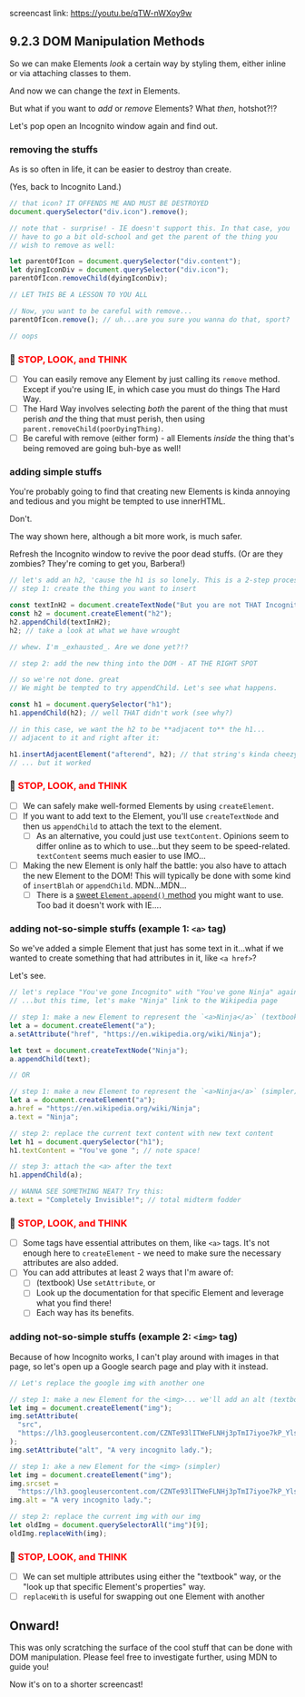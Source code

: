 screencast link: https://youtu.be/qTW-nWXoy9w

## 9.2.3 DOM Manipulation Methods

So we can make Elements _look_ a certain way by styling them, either inline or via attaching classes to them.

And now we can change the _text_ in Elements.

But what if you want to _add_ or _remove_ Elements? What _then_, hotshot?!?

Let's pop open an Incognito window again and find out.

### removing the stuffs

As is so often in life, it can be easier to destroy than create.

(Yes, back to Incognito Land.)

```javascript
// that icon? IT OFFENDS ME AND MUST BE DESTROYED
document.querySelector("div.icon").remove();

// note that - surprise! - IE doesn't support this. In that case, you
// have to go a bit old-school and get the parent of the thing you
// wish to remove as well:

let parentOfIcon = document.querySelector("div.content");
let dyingIconDiv = document.querySelector("div.icon");
parentOfIcon.removeChild(dyingIconDiv);

// LET THIS BE A LESSON TO YOU ALL

// Now, you want to be careful with remove...
parentOfIcon.remove(); // uh...are you sure you wanna do that, sport?

// oops
```

### 🛑 <span style="color:red">STOP, LOOK, and THINK</span>

- [ ] You can easily remove any Element by just calling its `remove` method. Except if you're using IE, in which case you must do things The Hard Way.
- [ ] The Hard Way involves selecting _both_ the parent of the thing that must perish _and_ the thing that must perish, then using `parent.removeChild(poorDyingThing)`.
- [ ] Be careful with remove (either form) - all Elements _inside_ the thing that's being removed are going buh-bye as well!

### adding simple stuffs

You're probably going to find that creating new Elements is kinda annoying and tedious and you might be tempted to use innerHTML.

Don't.

The way shown here, although a bit more work, is much safer.

Refresh the Incognito window to revive the poor dead stuffs. (Or are they zombies? They're coming to get you, Barbera!)

```javascript
// let's add an h2, 'cause the h1 is so lonely. This is a 2-step process:
// step 1: create the thing you want to insert

const textInH2 = document.createTextNode("But you are not THAT Incognito.");
const h2 = document.createElement("h2");
h2.appendChild(textInH2);
h2; // take a look at what we have wrought

// whew. I'm _exhausted_. Are we done yet?!?

// step 2: add the new thing into the DOM - AT THE RIGHT SPOT

// so we're not done. great
// We might be tempted to try appendChild. Let's see what happens.

const h1 = document.querySelector("h1");
h1.appendChild(h2); // well THAT didn't work (see why?)

// in this case, we want the h2 to be **adjacent to** the h1...
// adjacent to it and right after it:

h1.insertAdjacentElement("afterend", h2); // that string's kinda cheezy
// ... but it worked
```

### 🛑 <span style="color:red">STOP, LOOK, and THINK</span>

- [ ] We can safely make well-formed Elements by using `createElement`.
- [ ] If you want to add text to the Element, you'll use `createTextNode` and then us `appendChild` to attach the text to the element.
  - [ ] As an alternative, you could just use `textContent`. Opinions seem to differ online as to which to use...but they seem to be speed-related. `textContent` seems much easier to use IMO...
- [ ] Making the new Element is only half the battle: you also have to attach the new Element to the DOM! This will typically be done with some kind of `insertBlah` or `appendChild`. MDN...MDN...
  - [ ] There is a [sweet `Element.append()` method](https://developer.mozilla.org/en-US/docs/Web/API/Element/append) you might want to use. Too bad it doesn't work with IE....

### adding not-so-simple stuffs (example 1: `<a>` tag)

So we've added a simple Element that just has some text in it...what if we wanted to create something that had attributes in it, like `<a href>`?

Let's see.

```javascript
// let's replace "You've gone Incognito" with "You've gone Ninja" again...
// ...but this time, let's make "Ninja" link to the Wikipedia page

// step 1: make a new Element to represent the `<a>Ninja</a>` (textbook)
let a = document.createElement("a");
a.setAttribute("href", "https://en.wikipedia.org/wiki/Ninja");

let text = document.createTextNode("Ninja");
a.appendChild(text);

// OR

// step 1: make a new Element to represent the `<a>Ninja</a>` (simpler)
let a = document.createElement("a");
a.href = "https://en.wikipedia.org/wiki/Ninja";
a.text = "Ninja";

// step 2: replace the current text content with new text content
let h1 = document.querySelector("h1");
h1.textContent = "You've gone "; // note space!

// step 3: attach the <a> after the text
h1.appendChild(a);

// WANNA SEE SOMETHING NEAT? Try this:
a.text = "Completely Invisible!"; // total midterm fodder
```

### 🛑 <span style="color:red">STOP, LOOK, and THINK</span>

- [ ] Some tags have essential attributes on them, like `<a>` tags. It's not enough here to `createElement` - we need to make sure the necessary attributes are also added.
- [ ] You can add attributes at least 2 ways that I'm aware of:
  - [ ] (textbook) Use `setAttribute`, or
  - [ ] Look up the documentation for that specific Element and leverage what you find there!
  - [ ] Each way has its benefits.

### adding not-so-simple stuffs (example 2: `<img>` tag)

Because of how Incognito works, I can't play around with images in that page, so let's open up a Google search page and play with it instead.

```javascript
// Let's replace the google img with another one

// step 1: make a new Element for the <img>... we'll add an alt (textbook)
let img = document.createElement("img");
img.setAttribute(
  "src",
  "https://lh3.googleusercontent.com/CZNTe93lITWeFLNHj3pTmI7iyoe7kP_YlsKyYZ3lJPEAB23wIkv3XMCPW-o59od1"
);
img.setAttribute("alt", "A very incognito lady.");

// step 1: ake a new Element for the <img> (simpler)
let img = document.createElement("img");
img.srcset =
  "https://lh3.googleusercontent.com/CZNTe93lITWeFLNHj3pTmI7iyoe7kP_YlsKyYZ3lJPEAB23wIkv3XMCPW-o59od1";
img.alt = "A very incognito lady.";

// step 2: replace the current img with our img
let oldImg = document.querySelectorAll("img")[9];
oldImg.replaceWith(img);
```

### 🛑 <span style="color:red">STOP, LOOK, and THINK</span>

- [ ] We can set multiple attributes using either the "textbook" way, or the "look up that specific Element's properties" way.
- [ ] `replaceWith` is useful for swapping out one Element with another

## Onward!

This was only scratching the surface of the cool stuff that can be done with DOM manipulation. Please feel free to investigate further, using MDN to guide you!

Now it's on to a shorter screencast!
